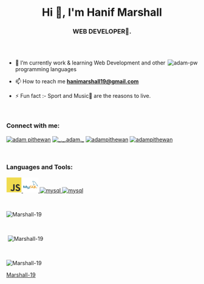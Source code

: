 <h1 align="center">Hi 👋, I'm Hanif Marshall</h1>
<h3 align="center">WEB DEVELOPER🌟.</h3>

<br>



<br>

<p><img align="right" src="https://github.com/Adam-pw/Adam-pw/blob/main/animation_500_kxa883sd.gif" alt="adam-pw" /></p>


- 🌱 I’m currently work & learning Web Development and other programming languages

- 📫 How to reach me **hanimarshall19@gmail.com**

- ⚡ Fun fact :- Sport and Music🎵 are the reasons to live.

<br>

<h3 align="left">Connect with me:</h3>
<p align="left">
  <a href="https://linkedin.com/in/hanif-marshal-87a026207/" target="blank"><img align="center"
      src="https://raw.githubusercontent.com/rahuldkjain/github-profile-readme-generator/master/src/images/icons/Social/linked-in-alt.svg"
      alt="adam pithewan" height="30" width="40" /></a>
  <a href="https://instagram.com/hanifmarshall" target="blank"><img align="center"
      src="https://raw.githubusercontent.com/rahuldkjain/github-profile-readme-generator/master/src/images/icons/Social/instagram.svg"
      alt="_._.adam._" height="30" width="40" /></a>
  <a href="https://gitlab.com/Marshall-19" target="blank"><img align="center"
      src="https://raw.githubusercontent.com/rahuldkjain/github-profile-readme-generator/master/src/images/icons/Social/github.svg"
      alt="adampithewan" height="30" width="40" /></a>
 <a href="https://twitter.com/marshallhanif" target="blank"><img align="center"
      src="https://raw.githubusercontent.com/rahuldkjain/github-profile-readme-generator/master/src/images/icons/Social/twitter.svg"
      alt="adampithewan" height="30" width="40" /></a>
</p>

<br>

<h3 align="left">Languages and Tools:</h3>
<p align="left"> 
<a href="https://developer.mozilla.org/en-US/docs/Web/JavaScript" target="_blank" rel="noreferrer">  
      <img src="https://raw.githubusercontent.com/devicons/devicon/master/icons/javascript/javascript-original.svg" alt="javascript" width="40"                   height="40"/> 
</a> 
<a href="https://www.mysql.com/" target="_blank" rel="noreferrer"> <img
      src="https://raw.githubusercontent.com/devicons/devicon/master/icons/mysql/mysql-original-wordmark.svg"
      alt="mysql" width="40" height="40" />
</a> 
  <a href="https://www.flutter.dev/" target="_blank" rel="noreferrer"> <img
      src="https://raw.githubusercontent.com/rahuldkjain/github-profile-readme-generator/888aff31e1d26dd2a6acf6afebbc34970aeb0118/src/images/icons/MobileAppDevelopment/flutter.svg"
      alt="mysql" width="40" height="40" />
</a> 
  <a href="https://www.github.com/" target="_blank" rel="noreferrer"> <img
      src="https://raw.githubusercontent.com/rahuldkjain/github-profile-readme-generator/888aff31e1d26dd2a6acf6afebbc34970aeb0118/src/images/icons/Other/git.svg"
      alt="mysql" width="40" height="40" />
</a> 
  
 </p>

<br>


<p><img align="center"
    src="https://github-readme-stats.vercel.app/api/top-langs?username=Marshall-19&show_icons=true&locale=en&bg_color=0d1117&text_color=ffffff&layout=compact"
    alt="Marshall-19" 
    bg_color=#808080/></p>

<br>

<p>&nbsp;<img align="center" src="https://github-readme-stats.vercel.app/api?username=Marshall-19&show_icons=true&locale=en&bg_color=0d1117&text_color=ffffff&repo=convoychat"
    alt="Marshall-19" /></p>

<br>

<p><img align="center" src="https://github-readme-streak-stats.herokuapp.com/?user=Marshall-19&theme=dark&background=0d1117&date_format=M%20j%5B%2C%20Y%5D" alt="Marshall-19" /></p>
      

[Marshall-19](https://github.com/Marshall-19)
